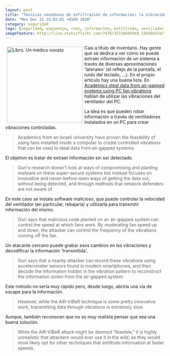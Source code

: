 ```yaml
--- 
layout: post
title: "Técnicas novedosas de exfiltración de información: la vibración de los ventiladores"
date: "Mon Dec 21 15:02:01 +0100 2020"
category: seguridad
tags: [seguridad, espionaje, robo, información, exfiltrado, ventilador, vibraciones]
imagefeature: http://live.staticflickr.com/7476/15716695910_15030e55a7.jpg
---
```


<a href="https://www.flickr.com/photos/fernand0/15716695910/" title="Libro. Un médico novato "><img src="http://live.staticflickr.com/7476/15716695910_15030e55a7.jpg" alt="Libro. Un médico novato " width="240" style="float:left; margin:5px"></a>
Casi a título de inventario. Hay gente que se dedica a ver cómo se puede extraer información de un sistema a través de diversas aproximaciones 'laterales'  (el reflejo de la pantalla, el ruido del teclado, ...). En el propio artículo hay una buena lista.
En [Academics steal data from air-gapped systems using PC fan vibrations](https://www.zdnet.com/article/academics-steal-data-from-air-gapped-systems-using-pc-fan-vibrations/) hablan de utilizar las vibraciones del ventilador del PC.

La idea es que pueden robar información a través de ventiladores instalados en un PC para crear vibraciones controladas.

> Academics from an Israeli university have proven the feasibility of using fans installed inside a computer to create controlled vibrations that can be used to steal data from air-gapped systems.

El objetivo es tratar de extraer información sin ser detectado.

> Guri's research doesn't look at ways of compromising and planting malware on these super-secure systems but instead focuses on innovative and never-before-seen ways of getting the data out, without being detected, and through methods that network defenders are not aware of.

En este caso se instala software malicioso, que puede controlar la velocidad del ventilador (en particular, rebajarla) y utilizarla para transmitir información del mismo.

> Guri says that malicious code planted on an air-gapped system can control the speed at which fans work. By moderating fan speed up and down, the attacker can control the frequency of the vibrations coming off the fan.

Un atacante cercano puede grabar esos cambios en las vibraciones y decodificar la información 'transmitida'.

> Guri says that a nearby attacker can record these vibrations using accelerometer sensors found in modern smartphones, and then decode the information hidden in the vibration pattern to reconstruct the information stolen from the air-gapped system.

Este método no sería muy rápido pero, desde luego, abriría una vía de escape para la información.

> However, while the AiR-ViBeR technique is some pretty innovative work, transmitting data through vibrations is extremely slow.

Aunque, también reconocen que no es muy realista pensar que sea una buena solución.

> While the AiR-ViBeR attack might be deemed "feasible," it is highly unrealistic that attackers would ever use it in the wild, as they would most likely opt for other techniques that exfiltrate information at faster speeds.
